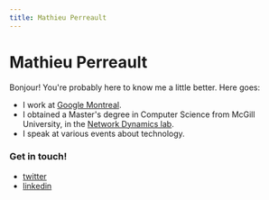 ```yaml
---
title: Mathieu Perreault
---
```


# Mathieu Perreault

Bonjour! You're probably here to know me a little better. Here goes:

* I work at [Google Montreal](http://www.google.com/about/jobs/locations/montreal/).
* I obtained a Master's degree in Computer Science from McGill University, in the [Network Dynamics lab](http://networkdynamics.org).
* I speak at various events about technology.

### Get in touch!

* [twitter](http://twitter.com/madmath)
* [linkedin](http://www.linkedin.com/in/mathieuperreault)